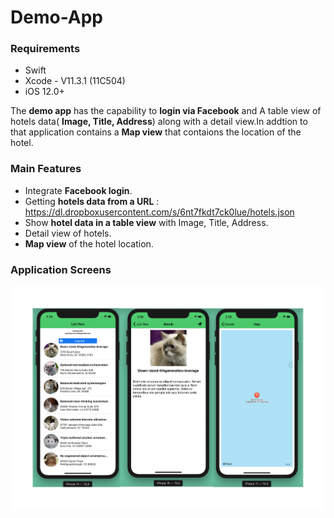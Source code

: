 # Demo-App

### Requirements

- Swift
- Xcode - V11.3.1 (11C504)
- iOS 12.0+

The **demo app** has the capability to **login via Facebook** and A table view of hotels data( **Image, Title, Address**) along with a detail view.In addtion to that application contains a **Map view** that contaions the location of the hotel.

### Main Features

- Integrate **Facebook login**.
- Getting **hotels data from a URL** : https://dl.dropboxusercontent.com/s/6nt7fkdt7ck0lue/hotels.json
- Show **hotel data in a table view** with Image, Title, Address.
- Detail view of hotels.
- **Map view** of the hotel location.

### Application Screens

![firstScreenSet](screenshots.png)


